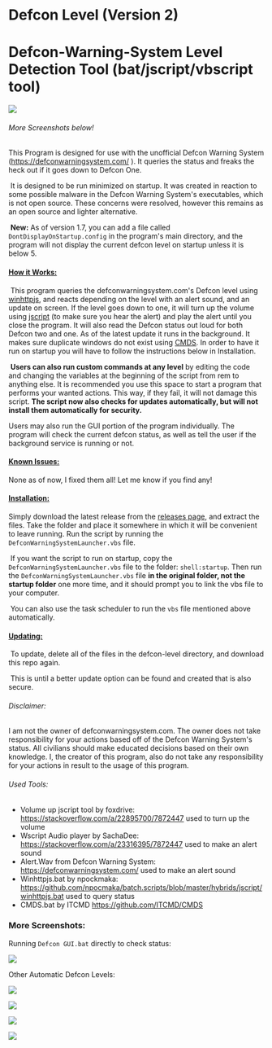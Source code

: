 # Defcon Level (Version 2)
# Defcon-Warning-System Level Detection Tool (bat/jscript/vbscript tool)

![](https://i.imgur.com/EjNVdGJ.png)

######   More Screenshots below!

  This Program is designed for use with the unofficial Defcon Warning System (https://defconwarningsystem.com/ ). It queries the status and freaks the heck out if it goes down to Defcon One.

​    It is designed to be run minimized on startup. It was created in reaction to some possible malware in the Defcon Warning System's executables, which is not open source. These concerns were resolved, however this remains as an open source and lighter alternative.

​	**New:** As of version 1.7, you can add a file called `DontDisplayOnStartup.config` in the program's main directory, and the program will not display the current defcon level on startup unless it is below 5.

#### <u>**How it Works:**</u>

​    This program queries the defconwarningsystem.com's Defcon level using [winhttpjs](https://github.com/npocmaka/batch.scripts/blob/master/hybrids/jscript/winhttpjs.bat), and reacts depending on the level with an alert sound, and an update on screen. If the level goes down to one, it will turn up the volume using [jscript](https://stackoverflow.com/a/22895700/7872447) (to make sure you hear the alert) and play the alert until you close the program. It will also read the Defcon status out loud for both Defcon two and one. As of the latest update it runs in the background. It makes sure duplicate windows do not exist using [CMDS](https://github.com/ITCMD/CMDS). In order to have it run on startup you will have to follow the instructions below in Installation.

​	**Users can also run custom commands at any level** by editing the code and changing the variables at the beginning of the script from rem to anything else. It is recommended you use this space to start a program that performs your wanted actions. This way, if they fail, it will not damage this script. **The script now also checks for updates automatically, but will not install them automatically for security.**

   Users may also run the GUI portion of the program individually. The program will check the current defcon status, as well as tell the user if the background service is running or not.


#### <u>Known Issues:</u>

   None as of now, I fixed them all! Let me know if you find any!

#### <u>Installation:</u>

   Simply download the latest release from the [releases page](https://github.com/ITCMD/defcon-level/releases), and extract the files. Take the folder and place it somewhere in which it will be convenient to leave running. Run the script by running the  `DefconWarningSystemLauncher.vbs` file. 

​	If you want the script to run on startup, copy the `DefconWarningSystemLauncher.vbs`  file to the folder: `shell:startup`. Then run the  `DefconWarningSystemLauncher.vbs` file **in the original folder, not the startup folder** one more time, and it should prompt you to link the vbs file to your computer.

​	You can also use the task scheduler to run the `vbs` file mentioned above automatically.



#### <u>Updating:</u>

​	To update, delete all of the files in the defcon-level directory, and download this repo again.

​	This is until a better update option can be found and created that is also secure.



###### Disclaimer:

   I am not the owner of defconwarningsystem.com. The owner does not take responsibility for your actions based off of the Defcon Warning System's status. All civilians should make educated decisions based on their own knowledge. I, the creator of this program, also do not take any responsibility for your actions in result to the usage of this program.

###### Used Tools:

- Volume up jscript tool by foxdrive: https://stackoverflow.com/a/22895700/7872447 used to turn up the volume
- Wscript Audio player by SachaDee: https://stackoverflow.com/a/23316395/7872447  used to make an alert sound
- Alert.Wav from Defcon Warning System: https://defconwarningsystem.com/  used to make an alert sound
- Winhttpjs.bat by npockmaka:  https://github.com/npocmaka/batch.scripts/blob/master/hybrids/jscript/winhttpjs.bat  used to query status
- CMDS.bat by ITCMD https://github.com/ITCMD/CMDS



### More Screenshots:

Running `Defcon GUI.bat` directly to check status:

![](https://i.imgur.com/o2pv6Ir.gif)

Other Automatic Defcon Levels:

![](https://i.imgur.com/QudDVTW.png)

![](https://i.imgur.com/MUis0uc.png)

![](https://i.imgur.com/9Y5jsGt.png)

![](https://i.imgur.com/eLn09BX.png)
